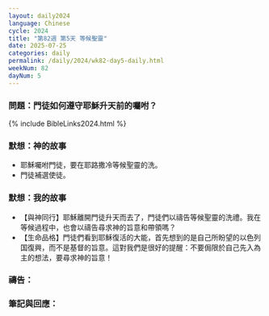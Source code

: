 ```yaml
---
layout: daily2024
language: Chinese
cycle: 2024
title: "第82週 第5天 等候聖靈"
date: 2025-07-25
categories: daily
permalink: /daily/2024/wk82-day5-daily.html
weekNum: 82
dayNum: 5
---
```


### 問題：門徒如何遵守耶穌升天前的囑咐？

{% include BibleLinks2024.html %}

### 默想：神的故事 
+ 耶穌囑咐門徒，要在耶路撒冷等候聖靈的洗。 
+ 門徒補選使徒。 

### 默想：我的故事
+ 【與神同行】耶穌離開門徒升天而去了，門徒們以禱告等候聖靈的洗禮。我在等候過程中，也會以禱告尋求神的旨意和帶領嗎？ 
+ 【生命品格】門徒們看到耶穌復活的大能，首先想到的是自己所盼望的以色列国復興，而不是基督的旨意。這對我們是很好的提醒：不要侷限於自己先入為主的想法，要尋求神的旨意！ 

### 禱告：

### 筆記與回應：
